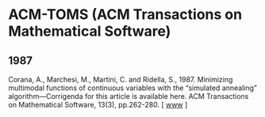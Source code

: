 # ACM-TOMS (ACM Transactions on Mathematical Software)

## 1987

Corana, A., Marchesi, M., Martini, C. and Ridella, S., 1987. Minimizing multimodal functions of continuous variables with the “simulated annealing” algorithm—Corrigenda for this article is available here. ACM Transactions on Mathematical Software, 13(3), pp.262-280. [ [www](https://dl.acm.org/doi/abs/10.1145/29380.29864) ]
